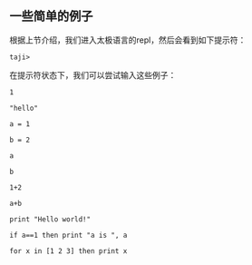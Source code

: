 ## 一些简单的例子

根据上节介绍，我们进入太极语言的repl，然后会看到如下提示符：

```shell
taji>
```

在提示符状态下，我们可以尝试输入这些例子：
```taijilang
1
```

```taijilang
"hello"
```

```taijilang
a = 1
```


```taijilang
b = 2
```


```taijilang
a
```

```taijilang
b
```

```taijilang
1+2
```

```taijilang
a+b
```

```taijilang
print "Hello world!"
```

```taijilang
if a==1 then print "a is ", a
```

```taijilang
for x in [1 2 3] then print x
```